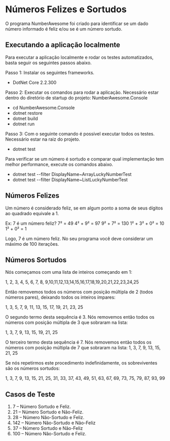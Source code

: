 # Números Felizes e Sortudos 

O programa NumberAwesome foi criado para identificar se um dado número informado é feliz e/ou se é um número sortudo.

## Executando a aplicação localmente

Para executar a aplicação localmente e rodar os testes automatizados, basta seguir os seguintes passos abaixo.

Passo 1: Instalar os seguintes frameworks.

- DotNet Core 2.2.300

Passo 2: Executar os comandos para rodar a aplicação. Necessário estar dentro do diretório de startup do projeto: NumberAwesome.Console

- cd NumberAwesome.Console
- dotnet restore
- dotnet build
- dotnet run

Passo 3: Com o seguinte comando é possível executar todos os testes. Necessário estar na raiz do projeto.

- dotnet test

Para verificar se um número é sortudo e comparar qual implementação tem melhor performance, execute os comandos abaixo.

 - dotnet test --filter DisplayName~ArrayLuckyNumberTest
 - dotnet test --filter DisplayName~ListLuckyNumberTest

## Números Felizes

Um número é considerado feliz, se em algum ponto a soma de seus dígitos ao quadrado equivale a 1.

Ex: 7 é um número feliz? 
7² = 49 
4² + 9² = 97 
9² + 7² = 130 
1² + 3² + 0² = 10 
1² + 0² = 1 

Logo, 7 é um número feliz. No seu programa você deve considerar um máximo de 100 iterações.

## Números Sortudos

Nós começamos com uma lista de inteiros começando em 1: 

1, 2, 3, 4, 5, 6, 7, 8, 9,10,11,12,13,14,15,16,17,18,19,20,21,22,23,24,25

Então removemos todos os números com posição múltipla de 2 (todos números pares), deixando todos os inteiros ímpares: 

1, 3, 5, 7, 9, 11, 13, 15, 17, 19, 21, 23, 25

O segundo termo desta sequência é 3. 
Nós removemos então todos os números com posição múltipla de 3 que sobraram na lista: 

1, 3, 7, 9, 13, 15, 19, 21, 25

O terceiro termo desta sequência é 7. 
Nós removemos então todos os números com posição múltipla de 7 que sobraram na lista: 1, 3, 7, 9, 13, 15, 21, 25

Se nós repetirmos este procedimento indefinidamente, os sobreviventes são os números sortudos:

1, 3, 7, 9, 13, 15, 21, 25, 31, 33, 37, 43, 49, 51, 63, 67, 69, 73, 75, 79, 87, 93, 99

## Casos de Teste

1) 7 – Número Sortudo e Feliz.
2) 21 – Número Sortudo e Não-Feliz.
3) 28 – Número Não-Sortudo e Feliz.
4) 142 – Número Não-Sortudo e Não-Feliz
5) 37 – Número Sortudo e Não-Feliz
6) 100 – Número Não-Sortudo e Feliz.